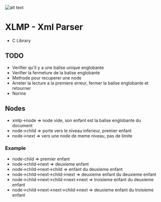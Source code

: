 ![alt text](https://upload.wikimedia.org/wikipedia/commons/thumb/9/9d/Xml_logo.svg/1280px-Xml_logo.svg.png)

# XLMP - Xml Parser

- C Library 

## TODO

- Verifier qu'il y a une balise unique englobante
- Verifier la fermeture de la balise englobante
- Methode pour recuperer une node
- Arreter la lecture a la premiere erreur, fermer la balise englobante et retourner
- Norme

## Nodes

- xmlp->node => node vide, son enfant est la balise englobante du document
- node->child => porte vers le niveau inferieur, premier enfant
- node->next => vers une node de meme niveau, pas de limite

### Example

- node-child => premier enfant
- node->child->next => deuxieme enfant
- node->child->next->child => enfant du deuxieme enfant
- node->child->next->child->next => deuxieme enfant du deuxieme enfant
- node->child->next->child->next->next => troisieme enfant du deuxieme enfant
- node->child->next->next->child->next => deuxieme enfant du troisieme enfant